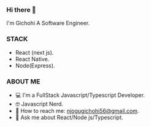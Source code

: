 ### Hi there 👋
I'm Gichohi A Software Engineer.

### STACK
 - React (next js).
 - React Native.
 - Node(Express).
 
### ABOUT ME

-  💻 I'm a FullStack Javascript/Typescript Developer.
-  🤓 Javascript Nerd.
-  📧 How to reach me: njogugichohi56@gmail.com.
- 💬 Ask me about React/Node js/Typescript.


